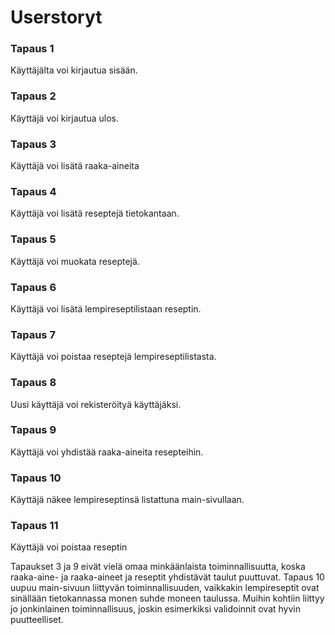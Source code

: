 # Userstoryt


### Tapaus 1
Käyttäjälta voi kirjautua sisään. 

### Tapaus 2
Käyttäjä voi kirjautua ulos. 

### Tapaus 3
Käyttäjä voi lisätä raaka-aineita 

### Tapaus 4
Käyttäjä voi lisätä reseptejä tietokantaan. 

### Tapaus 5
Käyttäjä voi muokata reseptejä.

### Tapaus 6

Käyttäjä voi lisätä lempireseptilistaan reseptin. 

### Tapaus 7

Käyttäjä voi poistaa reseptejä lempireseptilistasta.

### Tapaus 8

Uusi käyttäjä voi rekisteröityä käyttäjäksi.

### Tapaus 9

Käyttäjä voi yhdistää raaka-aineita resepteihin.

### Tapaus 10

Käyttäjä näkee lempireseptinsä listattuna main-sivullaan.

### Tapaus 11

Käyttäjä voi poistaa reseptin

Tapaukset 3 ja 9 eivät vielä omaa minkäänlaista toiminnallisuutta, koska raaka-aine- ja raaka-aineet ja reseptit yhdistävät taulut puuttuvat. Tapaus 10 uupuu main-sivuun liittyvän toiminnallisuuden, vaikkakin lempireseptit ovat sinällään tietokannassa monen suhde moneen taulussa. Muihin kohtiin liittyy jo jonkinlainen toiminnallisuus, joskin esimerkiksi validoinnit ovat hyvin puutteelliset.

